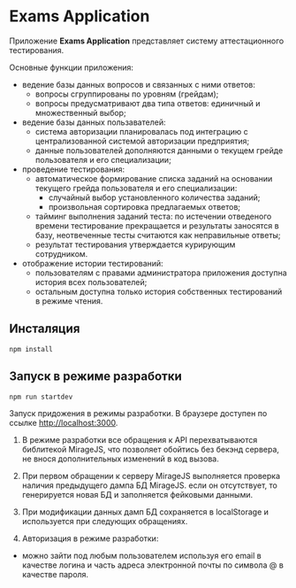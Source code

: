# Exams Application

Приложение **Exams Application** представляет систему аттестационного тестирования.

Основные функции приложения:
- ведение базы данных вопросов и связанных с ними ответов:
  - вопросы сгруппированы по уровням (грейдам);
  - вопросы предусматривают два типа ответов: единичный и множественный выбор;
- ведение базы данных пользавателей:
  - система авторизации планировалась под интеграцию с централизованной системой авторизации предприятия;
  - данные пользователей дополняются данными о текущем грейде пользователя и его специализации;
- проведение тестирования:
  - автоматическое формирование списка заданий на основании текущего грейда пользователя и его специализации:
    - случайный выбор установленного количества заданий;
    - произвольная сортировка предлагаемых ответов;
  - тайминг выполнения заданий теста: по истечении отведеного времени тестирование прекращается и результаты заносятся в базу, неотвеченные тесты считаются как неправильные ответы;
  - результат тестирования утверждается курирующим сотрудником.
- отображение истории тестирований:
  - пользователям с правами администратора приложения доступна история всех пользователей;
  - остальным доступна только история собственных тестирований в режиме чтения.

## Инсталяция

```
npm install
```

## Запуск в режиме разработки

```
npm run startdev
```

Запуск придожения в режимы разработки. В браузере доступен по ссылке [http://localhost:3000](http://localhost:3000).

1. В режиме разработки все обращения к API перехватываются библитекой MirageJS, 
что позволяет обойтись без бекэнд сервера, не внося дополнительных изменений в код
вызова.

2. При первом обращении к серверу MirageJS выполняется проверка наличия предыдущего 
дампа БД MirageJS. если он отсутствует, то генерируется новая БД и заполняется
фейковыми данными.

3. При модификации данных дамп БД сохраняется в localStorage и используется при 
следующих обращениях.

4. Авторизация в режиме разработки:
- можно зайти под любым пользователем используя его email в качестве логина и часть
адреса электронной почты по символа @ в качестве пароля.

